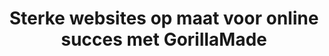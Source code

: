 ---
title: "Sterke websites op maat voor online succes met GorillaMade"
description: "Van ontwerp tot hosting, e-mail en vindbaarheid: ik regel alles voor je website. Eén aanspreekpunt, zonder gedoe. Wel zo makkelijk."

block_hero:
  heading: "Gewoon een goede website, zonder gebrul!"
  text: "Als jouw digitale gorilla help ik je te domineren in de online jungle. Samen bouwen we aan een snelle, veilige en vindbare website – volledig in jouw controle."


block_benefits:
  list:
    - title: "Superieure snelheid"
      icon: "flash-outline"
      description: "Snel en krachtig als een gorilla in volle vaart."
      body: "Uw bezoekers wachten niet. Mijn websites laden in milliseconden, zodat je geen kansen mist. Minder afhakers, meer conversies en een hoger SEO-resultaat."

    - title: "Ongekende veiligheid"
      icon: "shield-checkmark-outline"
      description: "Sterk als een zilverrug die waakt over zijn troep."
      body: "Mijn websites zijn statisch en gescheiden van de backend, wat ze van nature veiliger maakt. Uw site is uitstekend beschermd tegen kwaadwillende."

    - title: "Perfect op elk apparaat"
      icon: "phone-portrait-outline"
      description: "Behendig als een gorilla in de boomtoppen."
      body: "Of uw klanten nu op desktop, tablet of smartphone kijken, uw website ziet er altijd krachtig uit en werkt feilloos."

    - title: "SEO-vriendelijk"
      icon: "analytics-outline"
      description: "Baan je een weg naar de top van de digitale jungle."
      body: "Google beloont snelle websites met hogere rankings. Mijn websites zijn geoptimaliseerd om te heersen in zoekresultaten."

    - title: "Minimaal onderhoud"
      icon: "cloud-upload-outline"
      description: "Rustig en robuust als een gorilla in balans met zijn omgeving."
      body: "Geen constante updates of patches nodig. Uw website blijft soepel draaien zonder technische zorgen."
---